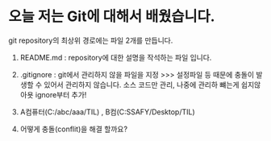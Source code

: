 # 오늘 저는 Git에 대해서 배웠습니다.

git repository의 최상위 경로에는 파일 2개를 만듭니다.

1. README.md : repository에 대한 설명을 작석하는 파일 입니다.

2. .gitignore : git에서 관리하지 않을 파일을 지정 >>> 설정파일 등 때문에 충돌이 발생할 수 있어서 관리하지 않습니다. 소스 코드만 관리, 나중에 관리하 뺴는게 쉽지않아욧 ignore부터 추가!

3. A컴퓨터(C:/abc/aaa/TIL) , B컴(C:SSAFY/Desktop/TIL)

4. 어떻게 충돌(conflit)을 해결 할까요?
